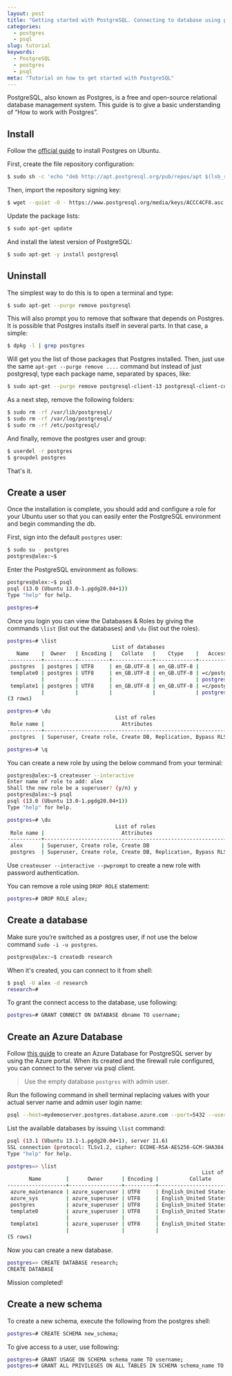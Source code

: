 ```yaml
---
layout: post
title: "Getting started with PostgreSQL. Connecting to database using psql."
categories: 
  - postgres
  - psql
slug: tutorial
keywords:
  - PostgreSQL
  - postgres
  - psql
meta: "Tutorial on how to get started with PostgreSQL"
---
```


PostgreSQL, also known as Postgres, is a free and open-source relational database
management system. This guide is to give a basic understanding of “How to work with Postgres”.

## Install

Follow the [official guide](https://www.postgresql.org/download/linux/ubuntu/)
to install Postgres on Ubuntu.

First, create the file repository configuration:

```bash
$ sudo sh -c 'echo "deb http://apt.postgresql.org/pub/repos/apt $(lsb_release -cs)-pgdg main" > /etc/apt/sources.list.d/pgdg.list'
```

Then, import the repository signing key:

```bash
$ wget --quiet -O - https://www.postgresql.org/media/keys/ACCC4CF8.asc | sudo apt-key add -
```

Update the package lists:

```bash
$ sudo apt-get update
```

And install the latest version of PostgreSQL:

```bash
$ sudo apt-get -y install postgresql
```

## Uninstall

The simplest way to do this is to open a terminal and type:

```bash
$ sudo apt-get --purge remove postgresql
```

This will also prompt you to remove that software that depends on Postgres.
It is possible that Postgres installs itself in several parts. In that case, a simple:

```bash
$ dpkg -l | grep postgres
```

Will get you the list of those packages that Postgres installed. Then, just use
the same ``apt-get --purge remove ....`` command but instead of just postgresql,
type each package name, separated by spaces, like:

```bash
$ sudo apt-get --purge remove postgresql-client-13 postgresql-client-common pgdg-keyring
```

As a next step, remove the following folders:

```bash
$ sudo rm -rf /var/lib/postgresql/
$ sudo rm -rf /var/log/postgresql/
$ sudo rm -rf /etc/postgresql/
```

And finally, remove the postgres user and group:

```bash
$ userdel -r postgres
$ groupdel postgres
```

That's it.

## Create a user

Once the installation is complete, you should add and configure a role for your
Ubuntu user so that you can easily enter the PostgreSQL environment and begin commanding the db.

First, sign into the default ``postgres`` user:

```bash
$ sudo su - postgres
postgres@alex:~$
```

Enter the PostgreSQL environment as follows:

```bash
postgres@alex:~$ psql
psql (13.0 (Ubuntu 13.0-1.pgdg20.04+1))
Type "help" for help.

postgres=#
```

Once you login you can view the Databases & Roles by giving the commands ``\list`` (list out the databases)
and ``\du`` (list out the roles).

```bash
postgres=# \list
                                  List of databases
   Name    |  Owner   | Encoding |   Collate   |    Ctype    |   Access privileges
-----------+----------+----------+-------------+-------------+-----------------------
 postgres  | postgres | UTF8     | en_GB.UTF-8 | en_GB.UTF-8 |
 template0 | postgres | UTF8     | en_GB.UTF-8 | en_GB.UTF-8 | =c/postgres          +
           |          |          |             |             | postgres=CTc/postgres
 template1 | postgres | UTF8     | en_GB.UTF-8 | en_GB.UTF-8 | =c/postgres          +
           |          |          |             |             | postgres=CTc/postgres
(3 rows)

postgres=# \du
                                   List of roles
 Role name |                         Attributes                         | Member of
-----------+------------------------------------------------------------+-----------
 postgres  | Superuser, Create role, Create DB, Replication, Bypass RLS | {}

postgres=# \q
```

You can create a new role by using the below command from your terminal:

```bash
postgres@alex:~$ createuser --interactive
Enter name of role to add: alex
Shall the new role be a superuser? (y/n) y
postgres@alex:~$ psql
psql (13.0 (Ubuntu 13.0-1.pgdg20.04+1))
Type "help" for help.

postgres=# \du
                                   List of roles
 Role name |                         Attributes                         | Member of
-----------+------------------------------------------------------------+-----------
 alex      | Superuser, Create role, Create DB                          | {}
 postgres  | Superuser, Create role, Create DB, Replication, Bypass RLS | {}
```

Use ``createuser --interactive --pwprompt`` to create a new role with password authentication.

You can remove a role using ``DROP ROLE`` statement:

```bash
postgres=# DROP ROLE alex;
```

## Create a database

Make sure you’re switched as a postgres user, if not use the below command ``sudo -i -u postgres``.

```bash
postgres@alex:~$ createdb research
```

When it's created, you can connect to it from shell:

```bash
$ psql -U alex -d research
research=#
```

To grant the connect access to the database, use following:

```bash
postgres=# GRANT CONNECT ON DATABASE dbname TO username;
```

## Create an Azure Database

Follow [this guide](https://docs.microsoft.com/en-us/azure/postgresql/quickstart-create-server-database-portal)
to create an Azure Database for PostgreSQL server by using the Azure portal. When its created and the firewall rule
configured, you can connect to the server via psql client.

> Use the empty database ``postgres`` with admin user.

Run the following command in shell terminal replacing values with your actual server name and admin user login name:

```bash
psql --host=mydemoserver.postgres.database.azure.com --port=5432 --username=myadmin@mydemoserver --dbname=postgres
```

List the available databases by issuing ``\list`` command:

```bash
psql (13.1 (Ubuntu 13.1-1.pgdg20.04+1), server 11.6)
SSL connection (protocol: TLSv1.2, cipher: ECDHE-RSA-AES256-GCM-SHA384, bits: 256, compression: off)
Type "help" for help.

postgres=> \list
                                                               List of databases
       Name        |      Owner      | Encoding |          Collate           |           Ctype            |          Access privileges
-------------------+-----------------+----------+----------------------------+----------------------------+-------------------------------------
 azure_maintenance | azure_superuser | UTF8     | English_United States.1252 | English_United States.1252 | azure_superuser=CTc/azure_superuser
 azure_sys         | azure_superuser | UTF8     | English_United States.1252 | English_United States.1252 |
 postgres          | azure_superuser | UTF8     | English_United States.1252 | English_United States.1252 |
 template0         | azure_superuser | UTF8     | English_United States.1252 | English_United States.1252 | =c/azure_superuser                 +
                   |                 |          |                            |                            | azure_superuser=CTc/azure_superuser
 template1         | azure_superuser | UTF8     | English_United States.1252 | English_United States.1252 | =c/azure_superuser                 +
                   |                 |          |                            |                            | azure_superuser=CTc/azure_superuser
(5 rows)
```

Now you can create a new database.

```bash
postgres=> CREATE DATABASE research;
CREATE DATABASE
```

Mission completed!

## Create a new schema

To create a new schema, execute the following from the postgres shell:

```bash
postgres=# CREATE SCHEMA new_schema;
```

To give access to a user, use following:

```bash
postgres=# GRANT USAGE ON SCHEMA schema_name TO username;
postgres=# GRANT ALL PRIVILEGES ON ALL TABLES IN SCHEMA schema_name TO username;
```

